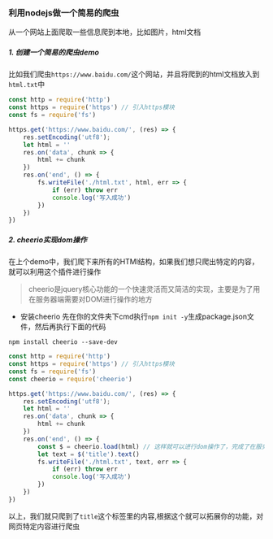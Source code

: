### 利用nodejs做一个简易的爬虫
从一个网站上面爬取一些信息爬到本地，比如图片，html文档<br>

##### 1. 创建一个简易的爬虫demo
比如我们爬虫`https://www.baidu.com/`这个网站，并且将爬到的html文档放入到`html.txt`中
```js
const http = require('http')
const https = require('https') // 引入https模块
const fs = require('fs')

https.get('https://www.baidu.com/', (res) => {
    res.setEncoding('utf8');
    let html = ''
    res.on('data', chunk => {
        html += chunk
    })
    res.on('end', () => {
        fs.writeFile('./html.txt', html, err => {
            if (err) throw err
            console.log('写入成功')
        })
    })
})
```
##### 2. cheerio实现dom操作

在上个demo中，我们爬下来所有的HTMl结构，如果我们想只爬出特定的内容，就可以利用这个插件进行操作

> cheerio是jquery核心功能的一个快速灵活而又简洁的实现，主要是为了用在服务器端需要对DOM进行操作的地方

- 安装cheerio
先在你的文件夹下cmd执行`npm init -y`生成package.json文件，然后再执行下面的代码
```
npm install cheerio --save-dev
```
```js
const http = require('http')
const https = require('https') // 引入https模块
const fs = require('fs')
const cheerio = require('cheerio')

https.get('https://www.baidu.com/', (res) => {
    res.setEncoding('utf8');
    let html = ''
    res.on('data', chunk => {
        html += chunk
    })
    res.on('end', () => {
        const $ = cheerio.load(html) // 这样就可以进行dom操作了，完成了在服务端操作dom
        let text = $('title').text()
        fs.writeFile('./html.txt', text, err => {
            if (err) throw err
            console.log('写入成功')
        })
    })
})
```
以上，我们就只爬到了`title`这个标签里的内容,根据这个就可以拓展你的功能，对网页特定内容进行爬虫